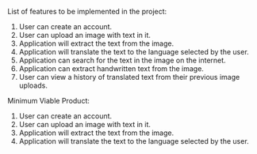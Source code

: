 List of features to be implemented in the project:

1) User can create an account.
2) User can upload an image with text in it.
3) Application will extract the text from the image.
4) Application will translate the text to the language selected by the user.
5) Application can search for the text in the image on the internet.
6) Application can extract handwritten text from the image.
7) User can view a history of translated text from their previous image uploads.


Minimum Viable Product:
1) User can create an account.
2) User can upload an image with text in it.
3) Application will extract the text from the image.
4) Application will translate the text to the language selected by the user.
